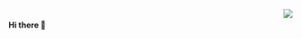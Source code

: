 <img align="right" src="https://github-readme-stats.vercel.app/api?username=PLQin&show_icons=true&icon_color=805AD5&text_color=718096&bg_color=ffffff&hide_title=true" />

#### Hi there 👋
